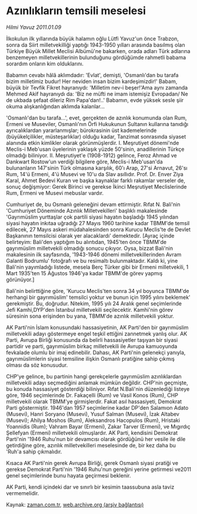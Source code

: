 # Azınlıkların  temsili meselesi

*Hilmi Yavuz 2011.01.09*

<td class="columnist-detail">
<p>İlkokulun ilk yıllarında büyük halamın oğlu Lütfi Yavuz'un önce Trabzon, sonra da Siirt milletvekilliği yaptığı 1943-1950 yılları arasında basılmış olan Türkiye Büyük Millet Meclisi Albümü'ne bakarken, orada adları Türk adlarına benzemeyen milletvekillerinin bulunduğunu gördüğümde rahmetli babama sorardım onların kim olduklarını.</p>
<p>
<div id="haberMetinDiv">
<p>Babamın cevabı hâlâ aklımdadır: 'Evlat', demişti, 'Osmanlı'dan bu tarafa bizim milletimiz budur! Her neviden insan bizim kardeşimizdir!' Babam, büyük bir Tevfik Fikret hayranıydı: 'Milletim nev-i beşer!'Ama aynı zamanda Mehmed Akif hayranıydı da: 'Biz ne müfti ne imam istemişiz Evropadan/ Ne de ukbada şefaat dileriz Rim Papa'dan!..' Babamın, evde yüksek sesle şiir okuma alışkanlığından aklımda kalanlar...
<p>'Osmanlı'dan bu tarafa...', evet, gerçekten de azınlık konumunda olan Rum, Ermeni ve Museviler, Osmanlı'nın Örfi Hukukunun Sultanın kullarına tanıdığı ayrıcalıklardan yararlanmışlar; bürokrasinin üst kademelerinde (büyükelçilikler, müsteşarlıklar) olduğu kadar, Tanzimat sonrasında siyaset alanında etkin kimlikler olarak görünmüşlerdir. I. Meşrutiyet dönemi'nde Meclis-i Meb'usan üyelerinin yaklaşık yüzde 50'sinin, anadillerinin Türkçe olmadığı biliniyor. II. Meşrutiyet'e (1908-1912) gelince, Feroz Ahmad ve Dankwart Rostow'un verdiği bilgilere göre, Meclis-i Meb'usan'da bulunanların 147'sinin Türk olmasına karşılık, 60'ı Arap, 27'si Arnavut, 26'sı Rum, 14'ü Ermeni, 4'ü Musevi ve 10'u da Slav asıllıdır. Prof. Dr. Enver Ziya Karal, Ahmet Bedevi Kuran ve başka kaynaklar farklı rakamlar verseler de, sonuç değişmiyor: Gerek Birinci ve gerekse İkinci Meşrutiyet Meclislerinde Rum, Ermeni ve Musevi mebuslar vardır.
<p>Cumhuriyet de, bu Osmanlı geleneğini devam ettirmiştir. Rıfat N. Bali'nin 'Cumhuriyet Döneminde Azınlık Milletvekilleri' başlıklı makalesinde 'Gayrımüslim yurttaşlar çok partili siyasi hayatın başladığı 1945 yılından siyasi hayatın inkıtaa uğradığı 27 Mayıs 1960 tarihine kadar TBMM'de temsil edilecek, 27 Mayıs askeri müdahalesinden sonra Kurucu Meclis'te de Devlet Başkanının temsilcisi olarak yer alacaklardı' demektedir. [Ayraç içinde belirteyim: Bali'den yaptığım bu alıntıdan, 1945'ten önce TBMM'de gayrımüslim milletvekili olmadığı sonucu çıkıyor. Oysa, bizzat Bali'nin makalesinin ilk sayfasında, '1943-1946 dönemi milletvekillerinden Avram Galanti Bodrumlu' fotoğrafı ve bu resimaltı bulunmaktadır. Kaldı ki, yine Bali'nin yayımladığı listede, mesela Berç Türker gibi bir Ermeni milletvekili, 1 Mart 1935'ten 15 Ağustos 1946'ya kadar TBMM'de görev yapmış görünüyor.]
<p>Bali'nin belirttiğine göre, 'Kurucu Meclis'ten sonra 34 yıl boyunca TBMM'de herhangi bir gayrımüslim' temsilci yoktur ve bunun için 1995 yılını beklemek' gerekmiştir. Bu, doğrudur. Nitekim, 1995 yılı 24 Aralık genel seçimlerinde Jefi Kamhi,DYP'den İstanbul milletvekili seçilecektir. Kamhi'nin görev süresinin sona erişinden bu yana, TBMM'de azınlık milletvekili yoktur.
<p>AK Parti'nin İslam konusundaki hassasiyetinin, AK Parti'den bir gayrımüslim milletvekili adayı göstermeye engel teşkil ettiğini zannetmek yanlış olur. AK Parti, Avrupa Birliği konusunda da belirli hassasiyetler taşıyan bir siyasi partidir ve parti, gayrımüslim birkaç milletvekili ile Avrupa kamuoyunda fevkalade olumlu bir imaj edinebilir. Dahası, AK Parti'nin gelenekçi yanıyla, gayrımüslimlerin siyasi temsiline ilişkin Osmanlı pratiğine sahip çıkmış olması da söz konusudur.
<p>CHP'ye gelince, bu partinin hangi gerekçelerle gayrımüslim azınlıklardan milletvekili adayı seçmediğini anlamak mümkün değildir. CHP'nin geçmişte, bu konuda hassasiyet gösterdiği biliniyor. Rıfat N.Bali'nin düzenlediği listeye göre, 1946 seçimlerinde Dr. Fakaçelli (Rum) ve Vasil Konos (Rum), CHP milletvekili olarak TBMM'ye girmişlerdir. Fakat asıl hassasiyeti, Demokrat Parti göstermiştir. 1946'dan 1957 seçimlerine kadar DP'den Salamıon Adato (Musevi), Hanri Soryano (Musevi), Yusuf Salman (Musevi), İzak Altabev (Musevi); Ahilya Moshos (Rum), Aleksandros Hacopulos (Rum), Hristaki Yoannidis (Rum); Vahram Bayar (Ermeni), Zakar Tarver (Ermeni), ve Mıgırdıç Şellefyan (Ermeni) milletvekili olmuşlardır. AK Parti, kendisini Demokrat Parti'nin '1946 Ruhu'nun bir devamcısı olarak gördüğünü her vesile ile dile getirdiğine göre, azınlık milletvekilleri meselesinde de, bir kez daha bu 'Ruh'a sahip çıkmalıdır. 
<p>Kısaca AK Parti'nin gerek Avrupa Birliği, gerek Osmanlı siyasi pratiği ve gerekse Demokrat Parti'nin '1946 Ruhu'nun gereğini yerine getirmesi ve2011 genel seçimlerinde bunu hayata geçirmesi beklenir.
<p>AK Parti, kendi içindeki dar ve sınırlı bir kesimin taassubuna asla taviz vermemelidir. </p></p></p></p></p></p></p></p></div>
</p>
<a href="http://web.archive.org/web/20110127192210/mailto:h.yavuz@zaman.com.tr">
</a></td>

Kaynak: [zaman.com.tr](http://zaman.com.tr/yazar.do?yazino=1076232), [web.archive.org (arşiv bağlantısı)](http://web.archive.org/web/20110127192210/http://www.zaman.com.tr:80/yazar.do?yazino=1076232)
